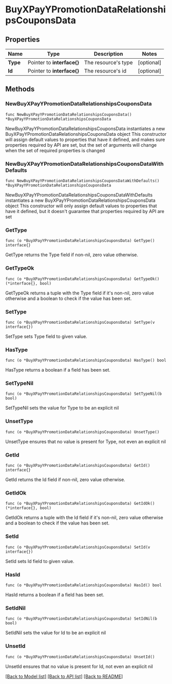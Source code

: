 # BuyXPayYPromotionDataRelationshipsCouponsData

## Properties

Name | Type | Description | Notes
------------ | ------------- | ------------- | -------------
**Type** | Pointer to **interface{}** | The resource&#39;s type | [optional] 
**Id** | Pointer to **interface{}** | The resource&#39;s id | [optional] 

## Methods

### NewBuyXPayYPromotionDataRelationshipsCouponsData

`func NewBuyXPayYPromotionDataRelationshipsCouponsData() *BuyXPayYPromotionDataRelationshipsCouponsData`

NewBuyXPayYPromotionDataRelationshipsCouponsData instantiates a new BuyXPayYPromotionDataRelationshipsCouponsData object
This constructor will assign default values to properties that have it defined,
and makes sure properties required by API are set, but the set of arguments
will change when the set of required properties is changed

### NewBuyXPayYPromotionDataRelationshipsCouponsDataWithDefaults

`func NewBuyXPayYPromotionDataRelationshipsCouponsDataWithDefaults() *BuyXPayYPromotionDataRelationshipsCouponsData`

NewBuyXPayYPromotionDataRelationshipsCouponsDataWithDefaults instantiates a new BuyXPayYPromotionDataRelationshipsCouponsData object
This constructor will only assign default values to properties that have it defined,
but it doesn't guarantee that properties required by API are set

### GetType

`func (o *BuyXPayYPromotionDataRelationshipsCouponsData) GetType() interface{}`

GetType returns the Type field if non-nil, zero value otherwise.

### GetTypeOk

`func (o *BuyXPayYPromotionDataRelationshipsCouponsData) GetTypeOk() (*interface{}, bool)`

GetTypeOk returns a tuple with the Type field if it's non-nil, zero value otherwise
and a boolean to check if the value has been set.

### SetType

`func (o *BuyXPayYPromotionDataRelationshipsCouponsData) SetType(v interface{})`

SetType sets Type field to given value.

### HasType

`func (o *BuyXPayYPromotionDataRelationshipsCouponsData) HasType() bool`

HasType returns a boolean if a field has been set.

### SetTypeNil

`func (o *BuyXPayYPromotionDataRelationshipsCouponsData) SetTypeNil(b bool)`

 SetTypeNil sets the value for Type to be an explicit nil

### UnsetType
`func (o *BuyXPayYPromotionDataRelationshipsCouponsData) UnsetType()`

UnsetType ensures that no value is present for Type, not even an explicit nil
### GetId

`func (o *BuyXPayYPromotionDataRelationshipsCouponsData) GetId() interface{}`

GetId returns the Id field if non-nil, zero value otherwise.

### GetIdOk

`func (o *BuyXPayYPromotionDataRelationshipsCouponsData) GetIdOk() (*interface{}, bool)`

GetIdOk returns a tuple with the Id field if it's non-nil, zero value otherwise
and a boolean to check if the value has been set.

### SetId

`func (o *BuyXPayYPromotionDataRelationshipsCouponsData) SetId(v interface{})`

SetId sets Id field to given value.

### HasId

`func (o *BuyXPayYPromotionDataRelationshipsCouponsData) HasId() bool`

HasId returns a boolean if a field has been set.

### SetIdNil

`func (o *BuyXPayYPromotionDataRelationshipsCouponsData) SetIdNil(b bool)`

 SetIdNil sets the value for Id to be an explicit nil

### UnsetId
`func (o *BuyXPayYPromotionDataRelationshipsCouponsData) UnsetId()`

UnsetId ensures that no value is present for Id, not even an explicit nil

[[Back to Model list]](../README.md#documentation-for-models) [[Back to API list]](../README.md#documentation-for-api-endpoints) [[Back to README]](../README.md)


